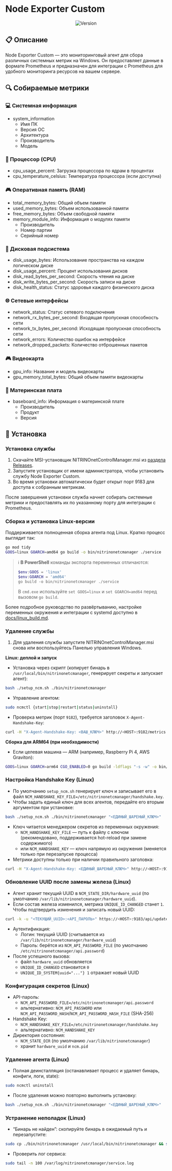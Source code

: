 # Node Exporter Custom

<div align="center">

![Version](https://img.shields.io/badge/version-v1.0.0-blue.svg)

</div>

## 📋 Описание

Node Exporter Custom — это мониторинговый агент для сбора различных системных метрик на Windows. Он предоставляет данные в формате Prometheus и предназначен для интеграции с Prometheus для удобного мониторинга ресурсов на вашем сервере.

## 🔍 Собираемые метрики

### 💻 Системная информация

- system_information
  - Имя ПК
  - Версия ОС
  - Архитектура
  - Производитель
  - Модель

### 🔲 Процессор (CPU)

- cpu_usage_percent: Загрузка процессора по ядрам в процентах
- cpu_temperature_celsius: Температура процессора (если доступна)

### 🎮 Оперативная память (RAM)

- total_memory_bytes: Общий объем памяти
- used_memory_bytes: Объем использованной памяти
- free_memory_bytes: Объем свободной памяти
- memory_module_info: Информация о модулях памяти
  - Производитель
  - Номер партии
  - Серийный номер

### 💽 Дисковая подсистема

- disk_usage_bytes: Использование пространства на каждом логическом диске
- disk_usage_percent: Процент использования дисков
- disk_read_bytes_per_second: Скорость чтения на диске
- disk_write_bytes_per_second: Скорость записи на диске
- disk_health_status: Статус здоровья каждого физического диска

### 🌐 Сетевые интерфейсы

- network_status: Статус сетевого подключения
- network_rx_bytes_per_second: Входящая пропускная способность сети
- network_tx_bytes_per_second: Исходящая пропускная способность сети
- network_errors: Количество ошибок на интерфейсе
- network_dropped_packets: Количество отброшенных пакетов

### 🎮 Видеокарта

- gpu_info: Название и модель видеокарты
- gpu_memory_total_bytes: Общий объем памяти видеокарты

### 🔧 Материнская плата

- baseboard_info: Информация о материнской плате
  - Производитель
  - Продукт
  - Версия



## 🚀 Установка

### Установка службы

1. Скачайте MSI-установщик NITRINOnetControlManager.msi из [раздела Releases](https://github.com/yourusername/yourrepository/releases).
2. Запустите установщик от имени администратора, чтобы установить службу Node Exporter Custom.
3. Во время установки автоматически будет открыт порт 9183 для доступа к собранным метрикам.

После завершения установки служба начнет собирать системные метрики и предоставлять их по указанному порту для интеграции с Prometheus.

### Сборка и установка Linux-версии

Поддерживается полноценная сборка агента под Linux. Кратко процесс выглядит так:

```bash
go mod tidy
GOOS=linux GOARCH=amd64 go build -o bin/nitrinonetcmanager ./service
```

> ℹ️ **В PowerShell** команды экспорта переменных отличаются: 
> ```powershell
> $env:GOOS = 'linux'
> $env:GOARCH = 'amd64'
> go build -o bin/nitrinonetcmanager ./service
> ```
> В `cmd.exe` используйте `set GOOS=linux` и `set GOARCH=amd64` перед вызовом `go build`.

Более подробное руководство по развёртыванию, настройке переменных окружения и интеграции с systemd доступно в [docs/linux_build.md](docs/linux_build.md).

### Удаление службы

1. Для удаления службы запустите NITRINOnetControlManager.msi снова или воспользуйтесь Панелью управления Windows.

**Linux: деплой и запуск**

- Установка через скрипт (копирует бинарь в `/usr/local/bin/nitrinonetcmanager`, генерирует секреты и запускает агент):
```bash
bash ./setup_ncm.sh ./bin/nitrinonetcmanager
```

- Управление агентом:
```bash
sudo ncmctl {start|stop|restart|status|uninstall}
```

- Проверка метрик (порт `9182`), требуется заголовок `X-Agent-Handshake-Key`:
```bash
curl -H "X-Agent-Handshake-Key: <ВАШ_КЛЮЧ>" http://<HOST>:9182/metrics
```

**Сборка для ARM64 (при необходимости)**

- Если целевая машина — ARM (например, Raspberry Pi 4, AWS Graviton):
```bash
GOOS=linux GOARCH=arm64 CGO_ENABLED=0 go build -ldflags "-s -w" -o bin/nitrinonetcmanager ./service
```

### Настройка Handshake Key (Linux)

- По умолчанию `setup_ncm.sh` генерирует ключ и записывает его в файл `NCM_HANDSHAKE_KEY_FILE=/etc/nitrinonetcmanager/handshake.key`.
- Чтобы задать единый ключ для всех агентов, передайте его вторым аргументом при установке:
```bash
bash ./setup_ncm.sh ./bin/nitrinonetcmanager "<ЕДИНЫЙ_ШАРЕНЫЙ_КЛЮЧ>"
```
- Ключ читается менеджером секретов из переменных окружения:
  - `NCM_HANDSHAKE_KEY_FILE` — путь к файлу с ключом (рекомендовано, поддерживается hot-reload при замене содержимого)
  - или `NCM_HANDSHAKE_KEY` — ключ напрямую из окружения (меняется только при перезапуске процесса)
- Метрики доступны только при наличии правильного заголовка:
```bash
curl -H "X-Agent-Handshake-Key: <ЕДИНЫЙ_ШАРЕНЫЙ_КЛЮЧ>" http://<HOST>:9182/metrics
```

### Обновление UUID после замены железа (Linux)

- Агент хранит текущий UUID в `NCM_STATE_DIR/hardware_uuid` (по умолчанию `/var/lib/nitrinonetcmanager/hardware_uuid`).
- Если состав железа изменился, метрика `UNIQUE_ID_CHANGED` станет `1`. Чтобы подтвердить изменения и записать новый UUID:
```bash
curl -k -u "<ТЕКУЩИЙ_UUID>:<API_ПАРОЛЬ>" https://<HOST>:9183/api/update-uuid
```
- Аутентификация:
  - Логин: текущий UUID (считывается из `/var/lib/nitrinonetcmanager/hardware_uuid`)
  - Пароль: берётся из `NCM_API_PASSWORD_FILE` (по умолчанию `/etc/nitrinonetcmanager/api.password`)
- После успешного вызова:
  - файл `hardware_uuid` обновляется
  - `UNIQUE_ID_CHANGED` становится `0`
  - `UNIQUE_ID_SYSTEM{uuid="..."} 1` отражает новый UUID

### Конфигурация секретов (Linux)

- API-пароль:
  - `NCM_API_PASSWORD_FILE=/etc/nitrinonetcmanager/api.password`
  - альтернативно: `NCM_API_PASSWORD` или `NCM_API_PASSWORD_HASH`/`NCM_API_PASSWORD_HASH_FILE` (SHA-256)
- Handshake Key:
  - `NCM_HANDSHAKE_KEY_FILE=/etc/nitrinonetcmanager/handshake.key`
  - альтернативно: `NCM_HANDSHAKE_KEY`
- Директория состояния:
  - `NCM_STATE_DIR` (по умолчанию `/var/lib/nitrinonetcmanager`)
  - хранит `hardware_uuid` и `ncm.pid`

### Удаление агента (Linux)

- Полная деинсталляция (останавливает процесс и удаляет бинарь, конфиги, логи, state):
```bash
sudo ncmctl uninstall
```
- После удаления можно повторно выполнить установку:
```bash
bash ./setup_ncm.sh ./bin/nitrinonetcmanager "<ЕДИНЫЙ_ШАРЕНЫЙ_КЛЮЧ>"
```

### Устранение неполадок (Linux)

- “Бинарь не найден”: скопируйте бинарь в ожидаемый путь и перезапустите:
```bash
sudo cp ./bin/nitrinonetcmanager /usr/local/bin/nitrinonetcmanager && sudo chmod +x /usr/local/bin/nitrinonetcmanager && sudo ncmctl restart
```
- Проверить лог сервиса:
```bash
sudo tail -n 100 /var/log/nitrinonetcmanager/service.log
```
